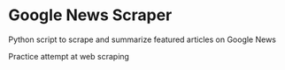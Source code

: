 # Google News Scraper
Python script to scrape and summarize featured articles on Google News

Practice attempt at web scraping
